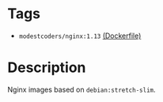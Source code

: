 # Tags

* `modestcoders/nginx:1.13` [(Dockerfile)](https://github.com/ModestCoders/dockerfiles/blob/master/nginx/1.13/Dockerfile)

# Description

Nginx images based on `debian:stretch-slim`.